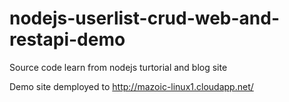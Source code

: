 nodejs-userlist-crud-web-and-restapi-demo
=========================================

Source code learn from nodejs turtorial and blog site

Demo site demployed to http://mazoic-linux1.cloudapp.net/
